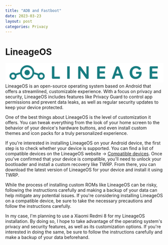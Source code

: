 ```yaml
---
title: "ADB and Fastboot"
date: 2023-03-23
layout: post
categories: Privacy
---
```

# LineageOS
![LineageOS Logo](img/lineageos.PNG) <br />
LineageOS is an open-source operating system based on Android that offers a streamlined, customizable experience. With a focus on privacy and security, LineageOS includes features like Privacy Guard to control app permissions and prevent data leaks, as well as regular security updates to keep your device protected. <br />

One of the best things about LineageOS is the level of customization it offers. You can tweak everything from the look of your home screen to the behavior of your device's hardware buttons, and even install custom themes and icon packs for a truly personalized experience.<br />

If you're interested in installing LineageOS on your Android device, the first step is to check whether your device is supported. You can find a list of compatible devices on the LineageOS website -> [Compatible devices](https://wiki.lineageos.org/devices/). Once you've confirmed that your device is compatible, you'll need to unlock your bootloader and install a custom recovery like TWRP. From there, you can download the latest version of LineageOS for your device and install it using TWRP.<br />

While the process of installing custom ROMs like LineageOS can be risky, following the instructions carefully and making a backup of your data can help mitigate any potential issues. If you're considering installing LineageOS on a compatible device, be sure to take the necessary precautions and follow the instructions carefully.<br />

In my case, I'm planning to use a Xiaomi Redmi 8 for my LineageOS installation. By doing so, I hope to take advantage of the operating system's privacy and security features, as well as its customization options. If you're interested in doing the same, be sure to follow the instructions carefully and make a backup of your data beforehand.
